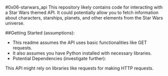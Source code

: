 #0x06-starwars_api
This repository likely contains code for interacting with a Star Wars themed API. It could potentially allow you to fetch information about characters, starships, planets, and other elements from the Star Wars universe.

##Getting Started (assumptions):

- This readme assumes the API uses basic functionalities like GET requests.
- It also assumes you have Python installed with necessary libraries.
- Potential Dependencies (investigate further):

This API might rely on libraries like requests for making HTTP requests.
